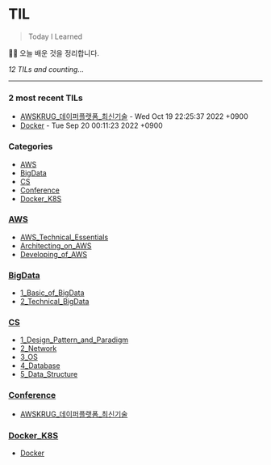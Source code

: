# TIL
> Today I Learned

🏄‍♂️ 오늘 배운 것을 정리합니다.  


_12 TILs and counting..._

---

### 2 most recent TILs

- [AWSKRUG_데이퍼플랫폼_최신기술](Conference/AWSKRUG_데이퍼플랫폼_최신기술.md) - Wed Oct 19 22:25:37 2022 +0900
- [Docker](Docker_K8S/Docker.md) - Tue Sep 20 00:11:23 2022 +0900

### Categories

- [AWS](#AWS)
- [BigData](#BigData)
- [CS](#CS)
- [Conference](#Conference)
- [Docker_K8S](#Docker_K8S)

### [AWS](#AWS)
- [AWS_Technical_Essentials](AWS/AWS_Technical_Essentials.md)
- [Architecting_on_AWS](AWS/Architecting_on_AWS.md)
- [Developing_of_AWS](AWS/Developing_of_AWS.md)

### [BigData](#BigData)
- [1_Basic_of_BigData](BigData/1_Basic_of_BigData.md)
- [2_Technical_BigData](BigData/2_Technical_BigData.md)

### [CS](#CS)
- [1_Design_Pattern_and_Paradigm](CS/1_Design_Pattern_and_Paradigm.md)
- [2_Network](CS/2_Network.md)
- [3_OS](CS/3_OS.md)
- [4_Database](CS/4_Database.md)
- [5_Data_Structure](CS/5_Data_Structure.md)

### [Conference](#Conference)
- [AWSKRUG_데이퍼플랫폼_최신기술](Conference/AWSKRUG_데이퍼플랫폼_최신기술.md)

### [Docker_K8S](#Docker_K8S)
- [Docker](Docker_K8S/Docker.md)

[1]: https://simonwillison.net/2020/Apr/20/self-rewriting-readme/
[2]: https://github.com/jbranchaud/til

